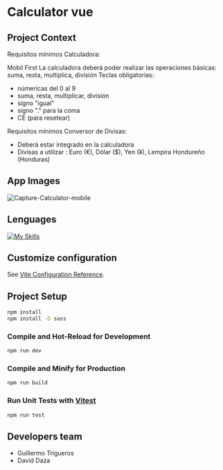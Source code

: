 # Calculator vue
## Project Context
Requisitos mínimos Calculadora:

Mobil First
La calculadora deberá poder realizar las operaciones básicas: suma, resta, multiplica, división
Teclas obligatorias:
*  númericas del 0 al 9
*  suma, resta, multiplicar, división
*  signo "igual"
*  signo "." para la coma
*  CE (para resetear)


Requisitos mínimos Conversor de Divisas:

*  Deberá estar integrado en la calculadora
*  Divisas a utilizar : Euro (€), Dólar ($), Yen (¥), Lempira Hondureño (Honduras)

## App Images

![Capture-Calculator-mobile](https://user-images.githubusercontent.com/116893351/211216506-888a0d5c-9550-4514-85e3-ce9f1ab2aa8d.png)

## Lenguages 

[![My Skills](https://skillicons.dev/icons?i=js,html,sass,vue,vite)](https://skillicons.dev)

## Customize configuration

See [Vite Configuration Reference](https://vitejs.dev/config/).

## Project Setup

```sh
npm install
npm install -D sass
```

### Compile and Hot-Reload for Development

```sh
npm run dev
```

### Compile and Minify for Production

```sh
npm run build
```

### Run Unit Tests with [Vitest](https://vitest.dev/)

```sh
npm run test
```

## Developers team

* Guillermo Trigueros
* David Daza
